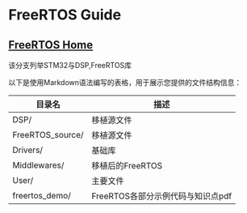 # FreeRTOS Guide

## [FreeRTOS  Home](http://www.freertos.org/)

该分支列举STM32与DSP,FreeRTOS库

以下是使用Markdown语法编写的表格，用于展示您提供的文件结构信息：

| 目录名                 | 描述                     |
|-----------------------|--------------------------|
| DSP/                  | 移植源文件                        |
| FreeRTOS_source/      | 移植源文件                        |
| Drivers/              | 基础库                            |
| Middlewares/          | 移植后的FreeRTOS                  |
| User/                 | 主要文件                          |
| freertos_demo/        | FreeRTOS各部分示例代码与知识点pdf  |